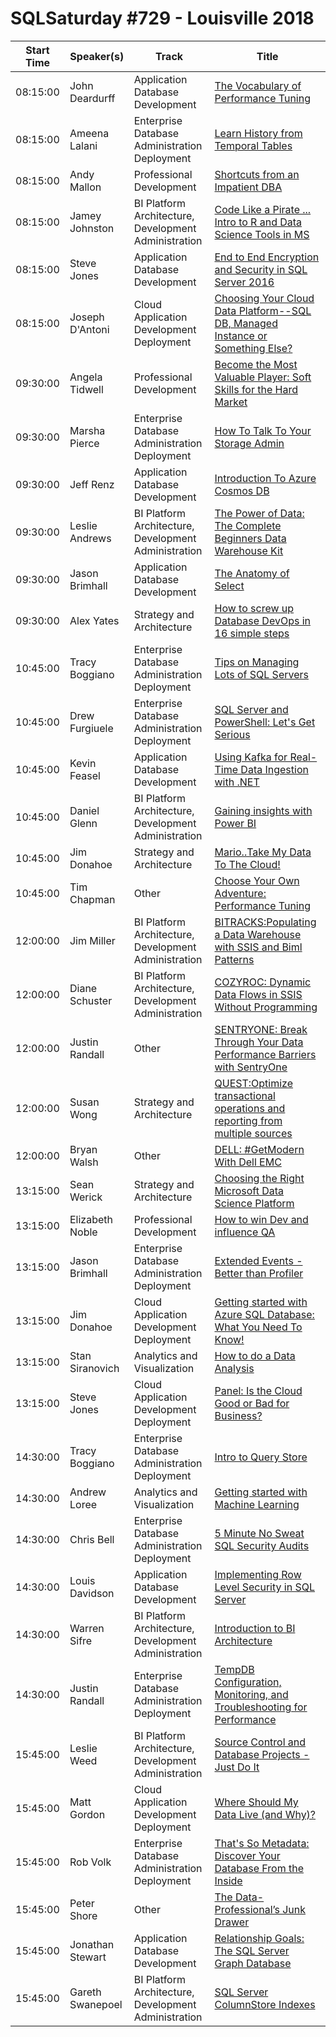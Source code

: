 # SQLSaturday #729 - Louisville 2018
Start Time|Speaker(s)|Track|Title
---|---|---|---
08:15:00|John Deardurff|Application  Database Development|[The Vocabulary of Performance Tuning](71426.md)
08:15:00|Ameena Lalani|Enterprise Database Administration  Deployment|[Learn History from Temporal Tables](78698.md)
08:15:00|Andy Mallon|Professional Development|[Shortcuts from an Impatient DBA](80808.md)
08:15:00|Jamey Johnston|BI Platform Architecture, Development  Administration|[Code Like a Pirate ... Intro to R and Data Science Tools in MS](82577.md)
08:15:00|Steve Jones|Application  Database Development|[End to End Encryption and Security in SQL Server 2016](82949.md)
08:15:00|Joseph D'Antoni|Cloud Application Development  Deployment|[Choosing Your Cloud Data Platform--SQL DB, Managed Instance or Something Else?](84233.md)
09:30:00|Angela Tidwell|Professional Development|[Become the Most Valuable Player: Soft Skills for the Hard Market](71918.md)
09:30:00|Marsha Pierce|Enterprise Database Administration  Deployment|[How To Talk To Your Storage Admin](72889.md)
09:30:00|Jeff Renz|Application  Database Development|[Introduction To Azure Cosmos DB](73839.md)
09:30:00|Leslie Andrews|BI Platform Architecture, Development  Administration|[The Power of Data:  The Complete Beginners Data Warehouse Kit](82518.md)
09:30:00|Jason Brimhall|Application  Database Development|[The Anatomy of Select](82536.md)
09:30:00|Alex Yates|Strategy and Architecture|[How to screw up Database DevOps in 16 simple steps](82872.md)
10:45:00|Tracy Boggiano|Enterprise Database Administration  Deployment|[Tips on Managing Lots of SQL Servers](71490.md)
10:45:00|Drew Furgiuele|Enterprise Database Administration  Deployment|[SQL Server and PowerShell: Let's Get Serious](71713.md)
10:45:00|Kevin Feasel|Application  Database Development|[Using Kafka for Real-Time Data Ingestion with .NET](73062.md)
10:45:00|Daniel Glenn|BI Platform Architecture, Development  Administration|[Gaining insights with Power BI](73955.md)
10:45:00|Jim Donahoe|Strategy and Architecture|[Mario..Take My Data To The Cloud!](82721.md)
10:45:00|Tim Chapman|Other|[Choose Your Own Adventure:  Performance Tuning](83099.md)
12:00:00|Jim Miller|BI Platform Architecture, Development  Administration|[BITRACKS:Populating a Data Warehouse with SSIS and Biml Patterns](74002.md)
12:00:00|Diane Schuster|BI Platform Architecture, Development  Administration|[COZYROC: Dynamic Data Flows in SSIS Without Programming](82751.md)
12:00:00|Justin Randall|Other|[SENTRYONE: Break Through Your Data Performance Barriers with SentryOne](84374.md)
12:00:00|Susan Wong|Strategy and Architecture|[QUEST:Optimize transactional operations and reporting from multiple sources](84519.md)
12:00:00|Bryan Walsh|Other|[DELL: #GetModern With Dell EMC](84563.md)
13:15:00|Sean Werick|Strategy and Architecture|[Choosing the Right Microsoft Data Science Platform](72732.md)
13:15:00|Elizabeth Noble|Professional Development|[How to win Dev and influence QA](78776.md)
13:15:00|Jason Brimhall|Enterprise Database Administration  Deployment|[Extended Events - Better than Profiler](82538.md)
13:15:00|Jim Donahoe|Cloud Application Development  Deployment|[Getting started with Azure SQL Database: What You Need To Know!](82719.md)
13:15:00|Stan Siranovich|Analytics and Visualization|[How to do a Data Analysis](82902.md)
13:15:00|Steve Jones|Cloud Application Development  Deployment|[Panel: Is the Cloud Good or Bad for Business?](84366.md)
14:30:00|Tracy Boggiano|Enterprise Database Administration  Deployment|[Intro to Query Store](71488.md)
14:30:00|Andrew Loree|Analytics and Visualization|[Getting started with Machine Learning](74036.md)
14:30:00|Chris Bell|Enterprise Database Administration  Deployment|[5 Minute No Sweat SQL Security Audits](77132.md)
14:30:00|Louis Davidson|Application  Database Development|[Implementing Row Level Security in SQL Server](77424.md)
14:30:00|Warren Sifre|BI Platform Architecture, Development  Administration|[Introduction to BI Architecture](78969.md)
14:30:00|Justin Randall|Enterprise Database Administration  Deployment|[TempDB Configuration, Monitoring, and Troubleshooting for Performance](81950.md)
15:45:00|Leslie Weed|BI Platform Architecture, Development  Administration|[Source Control and Database Projects - Just Do It](71420.md)
15:45:00|Matt Gordon|Cloud Application Development  Deployment|[Where Should My Data Live (and Why)?](71434.md)
15:45:00|Rob Volk|Enterprise Database Administration  Deployment|[That's So Metadata: Discover Your Database From the Inside](77487.md)
15:45:00|Peter Shore|Other|[The Data-Professional’s Junk Drawer](78268.md)
15:45:00|Jonathan Stewart|Application  Database Development|[Relationship Goals:  The SQL Server Graph Database](80325.md)
15:45:00|Gareth Swanepoel|BI Platform Architecture, Development  Administration|[SQL Server ColumnStore Indexes](82155.md)
